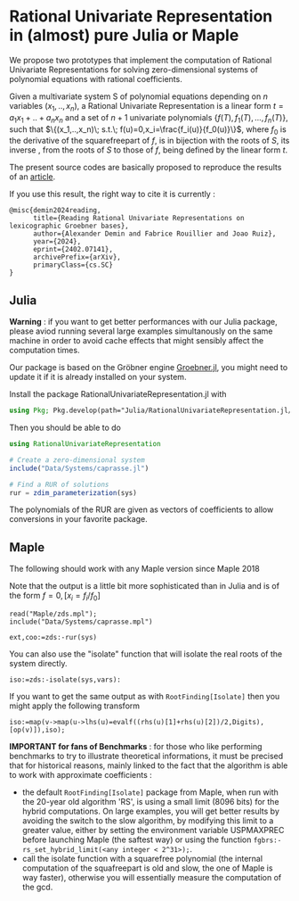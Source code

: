 # Rational Univariate Representation in (almost) pure Julia or Maple

We propose two prototypes that implement the computation of Rational Univariate Representations for solving zero-dimensional systems of polynomial equations with rational coefficients.

Given a multivariate system S of polynomial equations depending on $n$ variables $(x_1,..,x_n)$, a Rational Univariate Representation is a linear form $t=a_1x_1+..+a_nx_n$ and a set of $n+1$ univariate polynomials $\{f(T),f_1(T), ... ,f_n(T)\}$, such that $\{(x_1,..,x_n)\; s.t.\; f(u)=0,x_i=\frac{f_i(u)}{f_0(u)}\}$, where $f_0$ is the derivative of the squarefreepart of $f$, is in bijection with the roots of $S$, its inverse , from the roots of $S$ to those of $f$, being defined by the linear form $t$.

The present source codes are basically proposed to reproduce the results of an [article](https://arxiv.org/abs/2402.07141).

If you use this result, the right way to cite it is currently :

````
@misc{demin2024reading,
      title={Reading Rational Univariate Representations on lexicographic Groebner bases}, 
      author={Alexander Demin and Fabrice Rouillier and Joao Ruiz},
      year={2024},
      eprint={2402.07141},
      archivePrefix={arXiv},
      primaryClass={cs.SC}
}
````

## Julia 

**Warning** : if you want to get better performances with our Julia package, please aviod running several large examples simultanously on the same machine in order to avoid cache effects that might sensibly affect the computation times.

Our package is based on the Gröbner engine [Groebner.jl](https://github.com/sumiya11/Groebner.jl), you might need to update it if it is already installed on your system.

Install the package RationalUnivariateRepresentation.jl with

```julia
using Pkg; Pkg.develop(path="Julia/RationalUnivariateRepresentation.jl/")
```

<!-- Please first get a fresh version of the [development version of Groebner.jl package](https://github.com/sumiya11/Groebner.jl) -->

<!-- **Warning : the package does not pre-compile anything so that the first run might be slow.** -->

Then you should be able to do

```julia
using RationalUnivariateRepresentation

# Create a zero-dimensional system
include("Data/Systems/caprasse.jl")

# Find a RUR of solutions
rur = zdim_parameterization(sys)
```
The polynomials of the RUR are given as vectors of coefficients to allow conversions in your favorite package.

## Maple

The following should work with any Maple version since Maple 2018

Note that the output is a little bit more sophisticated than in Julia and is of the form $f=0,[x_i=f_i/f_0]$

```
read("Maple/zds.mpl");
include("Data/Systems/caprasse.mpl")

ext,coo:=zds:-rur(sys)
```

You can also use the "isolate" function that will isolate the real roots of the system directly.
```
iso:=zds:-isolate(sys,vars):
```
If you want to get the same output as with `RootFinding[Isolate]` then you might apply the following transform 
```
iso:=map(v->map(u->lhs(u)=evalf((rhs(u)[1]+rhs(u)[2])/2,Digits),[op(v)]),iso);
```

**IMPORTANT for fans of Benchmarks** : for those who like performing benchmarks to try to illustrate theoretical informations, it must be precised that for historical reasons, mainly linked to the fact that the algorithm is able to work with approximate coefficients :  
- the default `RootFinding[Isolate]` package from Maple, when run with the 20-year old algorithm 'RS', is using a small limit (8096 bits) for the hybrid  computations. On large examples, you will get better results by avoiding the switch to the slow algorithm, by modifying this limit to a greater value, either by setting the environment variable USPMAXPREC before launching Maple (the saftest way) or using the function `fgbrs:-rs_set_hybrid_limit(<any integer < 2^31>);`.
- call the isolate function with a squarefree polynomial (the internal computation of the squafreepart is old and slow, the one of Maple is way faster), otherwise you will essentially measure the computation of the gcd.

